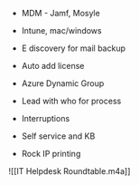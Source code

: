 - MDM - Jamf, Mosyle
- Intune, mac/windows
- E discovery for mail backup
- Auto add license
- Azure Dynamic Group
- Lead with who for process

- Interruptions

- Self service and KB

- Rock IP printing

![[IT Helpdesk Roundtable.m4a]]